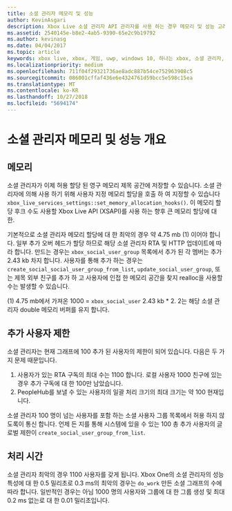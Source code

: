 ```yaml
---
title: 소셜 관리자 메모리 및 성능
author: KevinAsgari
description: Xbox Live 소셜 관리자 API 관리자를 사용 하는 경우 메모리 및 성능 고려 사항에 설명 합니다.
ms.assetid: 2540145e-b8e2-4ab5-9390-65e2c9b19792
ms.author: kevinasg
ms.date: 04/04/2017
ms.topic: article
keywords: xbox live, xbox, 게임, uwp, windows 10, 하나는 xbox, 소셜 관리자, 사람
ms.localizationpriority: medium
ms.openlocfilehash: 711f04f29321736ae8adc887b54ce752963908c5
ms.sourcegitcommit: 086001cffaf436e6e4324761d59bcc5e598c15ea
ms.translationtype: MT
ms.contentlocale: ko-KR
ms.lasthandoff: 10/27/2018
ms.locfileid: "5694174"
---
```

# <a name="social-manager-memory-and-performance-overview"></a>소셜 관리자 메모리 및 성능 개요

## <a name="memory"></a>메모리
소셜 관리자가 이제 허용 할당 된 영구 메모리 제목 공간에 저장할 수 있습니다. 소셜 관리자에 의해 사용 하기 위해 사용자 지정 메모리 할당을 호출 하 여 지정할 수 있습니다 `xbox_live_services_settings::set_memory_allocation_hooks()`. 이 메모리 할당 후크 수도 사용할 Xbox Live API (XSAPI)를 사용 하는 향후 큰 메모리 할당에 대 한.

기본적으로 소셜 관리자 메모리 할당에 대 한 최악의 경우 약 4.75 mb (1) 이어야 합니다. 일부 추가 오버 헤드가 할당 하므로 해당 소셜 관리자 RTA 및 HTTP 업데이트에 따라 합니다. 만드는 경우는 `xbox_social_user_group` 목록에서 추가 된 각 멤버는 추가 2.43 kb 차지 합니다. 사용자를 통해 추가 하는 경우는 `create_social_social_user_group_from_list`, `update_social_user_group`, 또는 제목 외부 친구를 추가 하 고 사용자에 인접 한 메모리 공간을 찾지 realloc을 사용할 수는 발생할 수 있습니다.

(1) 4.75 mb에서 가져온 1000 = `xbox_social_user` 2.43 kb * 2. 2는 해당 소셜 관리자 double 메모리 버퍼를 유지 합니다.

## <a name="additional-user-limits"></a>추가 사용자 제한
소셜 관리자는 현재 그래프에 100 추가 된 사용자의 제한이 되어 있습니다. 다음은 두 가지 문제 때문입니다.

1. 사용자가 있는 RTA 구독의 최대 수는 1100 합니다. 로컬 사용자 1000 친구에 있는 경우 추가 구독에 대 한 100만 남았습니다.
2. PeopleHub를 보낼 수 있는 사용자의 일괄 처리 크기의 최대 크기는 약 100 현재입니다.

소셜 관리자 100 명이 넘는 사용자를 포함 하는 소셜 사용자 그룹 목록에서 허용 하지 않도록이 통신 합니다. 언제 든 지를 통해 시스템에 있을 수 있는 100 총 추가 사용자의 글로벌 제한이 `create_social_user_group_from_list`.

## <a name="processing-time"></a>처리 시간
소셜 관리자 최악의 경우 1100 사용자를 갖게 됩니다. Xbox One의 소셜 관리자의 성능 특성에 대 한 0.5 밀리초로 0.3 ms의 최악의 경우는 `do_work` 만든 소셜 그래프의 수에 따라 합니다. 일반적인 경우는 아님 1000 명의 사용자와 그룹에 대 한 그룹 생성 및 최대 0.2 ms 없는로 대 한 0.01 밀리초입니다.
